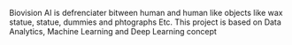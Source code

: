 Biovision AI is defrenciater bitween human and human like objects like wax statue, statue, dummies and phtographs Etc.
This project is based on Data Analytics, Machine Learning and Deep Learning concept  
